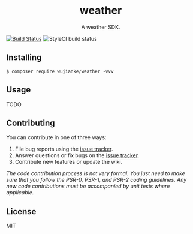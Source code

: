 <h1 align="center"> weather </h1>

<p align="center"> A weather SDK.</p>

[![Build Status](https://travis-ci.org/jiankewu/weather.svg?branch=master)](https://travis-ci.org/jiankewu/weather)
![StyleCI build status](https://github.styleci.io/repos/211459618/shield) 

## Installing

```shell
$ composer require wujianke/weather -vvv
```

## Usage

TODO

## Contributing

You can contribute in one of three ways:

1. File bug reports using the [issue tracker](https://github.com/wujianke/weather/issues).
2. Answer questions or fix bugs on the [issue tracker](https://github.com/wujianke/weather/issues).
3. Contribute new features or update the wiki.

_The code contribution process is not very formal. You just need to make sure that you follow the PSR-0, PSR-1, and PSR-2 coding guidelines. Any new code contributions must be accompanied by unit tests where applicable._

## License

MIT
